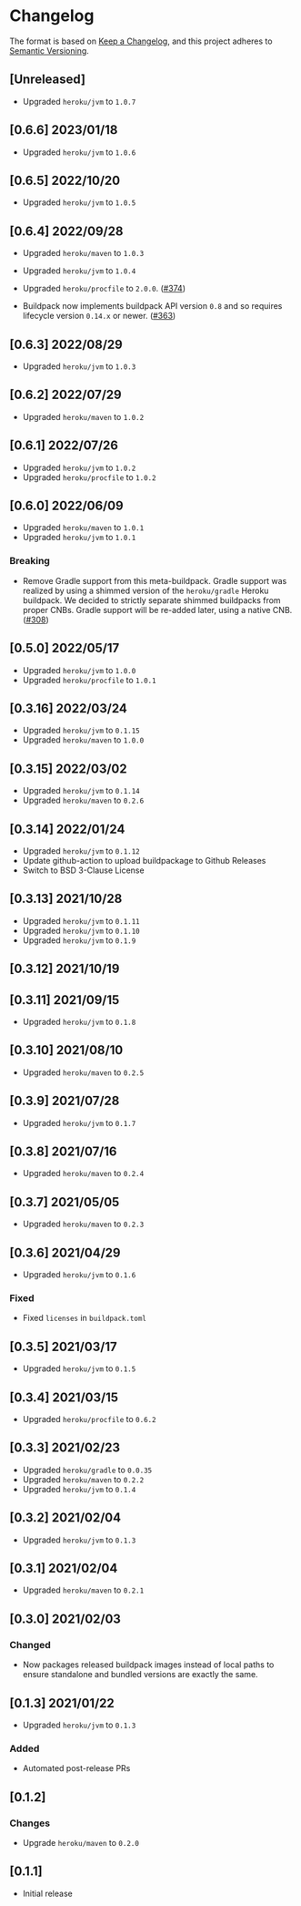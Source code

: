 # Changelog
The format is based on [Keep a Changelog](https://keepachangelog.com/en/1.0.0/),
and this project adheres to [Semantic Versioning](https://semver.org/spec/v2.0.0.html).

## [Unreleased]
* Upgraded `heroku/jvm` to `1.0.7`

## [0.6.6] 2023/01/18
* Upgraded `heroku/jvm` to `1.0.6`

## [0.6.5] 2022/10/20
* Upgraded `heroku/jvm` to `1.0.5`

## [0.6.4] 2022/09/28
* Upgraded `heroku/maven` to `1.0.3`
* Upgraded `heroku/jvm` to `1.0.4`

* Upgraded `heroku/procfile` to `2.0.0`. ([#374](https://github.com/heroku/buildpacks-jvm/pull/374))
* Buildpack now implements buildpack API version `0.8` and so requires lifecycle version `0.14.x` or newer. ([#363](https://github.com/heroku/buildpacks-jvm/pull/363))

## [0.6.3] 2022/08/29
* Upgraded `heroku/jvm` to `1.0.3`

## [0.6.2] 2022/07/29
* Upgraded `heroku/maven` to `1.0.2`

## [0.6.1] 2022/07/26
* Upgraded `heroku/jvm` to `1.0.2`
* Upgraded `heroku/procfile` to `1.0.2`

## [0.6.0] 2022/06/09
* Upgraded `heroku/maven` to `1.0.1`
* Upgraded `heroku/jvm` to `1.0.1`
### Breaking
* Remove Gradle support from this meta-buildpack. Gradle support was realized by using a shimmed version of the `heroku/gradle` Heroku buildpack. We decided to strictly separate shimmed buildpacks from proper CNBs. Gradle support will be re-added later, using a native CNB. ([#308](https://github.com/heroku/buildpacks-jvm/pull/308))

## [0.5.0] 2022/05/17
* Upgraded `heroku/jvm` to `1.0.0`
* Upgraded `heroku/procfile` to `1.0.1`

## [0.3.16] 2022/03/24
* Upgraded `heroku/jvm` to `0.1.15`
* Upgraded `heroku/maven` to `1.0.0`

## [0.3.15] 2022/03/02
* Upgraded `heroku/jvm` to `0.1.14`
* Upgraded `heroku/maven` to `0.2.6`

## [0.3.14] 2022/01/24
* Upgraded `heroku/jvm` to `0.1.12`
* Update github-action to upload buildpackage to Github Releases
* Switch to BSD 3-Clause License

## [0.3.13] 2021/10/28
* Upgraded `heroku/jvm` to `0.1.11`
* Upgraded `heroku/jvm` to `0.1.10`
* Upgraded `heroku/jvm` to `0.1.9`

## [0.3.12] 2021/10/19

## [0.3.11] 2021/09/15
* Upgraded `heroku/jvm` to `0.1.8`

## [0.3.10] 2021/08/10
* Upgraded `heroku/maven` to `0.2.5`

## [0.3.9] 2021/07/28
* Upgraded `heroku/jvm` to `0.1.7`

## [0.3.8] 2021/07/16
* Upgraded `heroku/maven` to `0.2.4`

## [0.3.7] 2021/05/05
* Upgraded `heroku/maven` to `0.2.3`

## [0.3.6] 2021/04/29
* Upgraded `heroku/jvm` to `0.1.6`
### Fixed
* Fixed `licenses` in `buildpack.toml`

## [0.3.5] 2021/03/17
* Upgraded `heroku/jvm` to `0.1.5`

## [0.3.4] 2021/03/15
* Upgraded `heroku/procfile` to `0.6.2`

## [0.3.3] 2021/02/23
* Upgraded `heroku/gradle` to `0.0.35`
* Upgraded `heroku/maven` to `0.2.2`
* Upgraded `heroku/jvm` to `0.1.4`

## [0.3.2] 2021/02/04
* Upgraded `heroku/jvm` to `0.1.3`

## [0.3.1] 2021/02/04
* Upgraded `heroku/maven` to `0.2.1`

## [0.3.0] 2021/02/03
### Changed
* Now packages released buildpack images instead of local paths to ensure standalone and bundled
  versions are exactly the same.

## [0.1.3] 2021/01/22
* Upgraded `heroku/jvm` to `0.1.3`

### Added
* Automated post-release PRs

## [0.1.2]
### Changes
* Upgrade `heroku/maven` to `0.2.0`

## [0.1.1]
* Initial release
